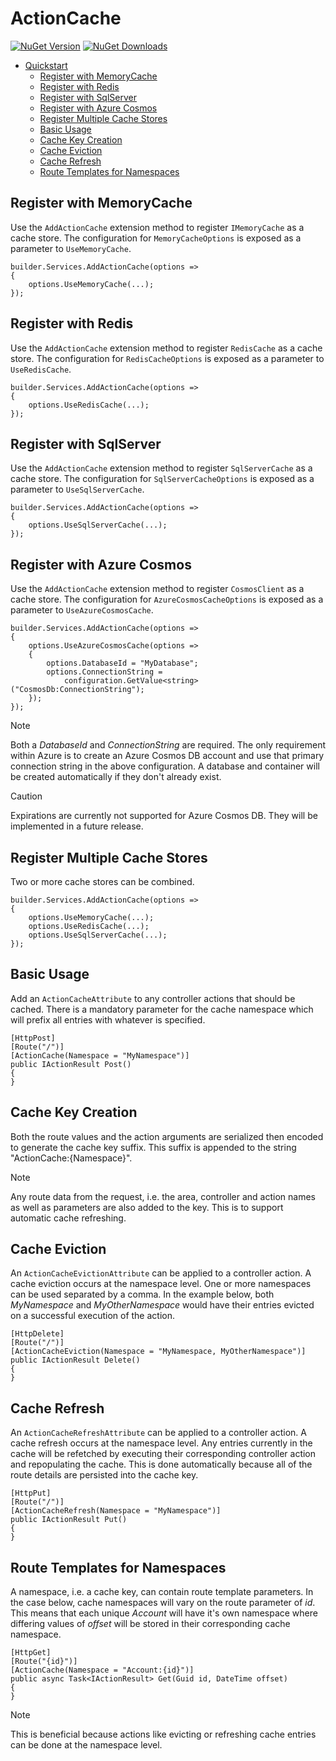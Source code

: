 
# ActionCache

[![NuGet Version](https://img.shields.io/nuget/v/ActionCache.svg)](https://www.nuget.org/packages/ActionCache/) [![NuGet Downloads](https://img.shields.io/nuget/dt/ActionCache.svg)](https://www.nuget.org/packages/ActionCache/)

- [Quickstart](#quickstart)
    * [Register with MemoryCache](#register-with-imemorycache)
    * [Register with Redis](#register-with-redis)
    * [Register with SqlServer](#register-with-sqlserver)
    * [Register with Azure Cosmos](#register-with-azure-cosmos)
    * [Register Multiple Cache Stores](#register-multiple-cache-stores)
    * [Basic Usage](#basic-usage)
    * [Cache Key Creation](#cache-key-creation)
    * [Cache Eviction](#cache-eviction)
    * [Cache Refresh](#cache-refresh)
    * [Route Templates for Namespaces](#route-templates-for-namespaces)

## Register with MemoryCache

Use the `AddActionCache` extension method to register `IMemoryCache` as a cache store. The configuration for `MemoryCacheOptions` is exposed as a parameter to `UseMemoryCache`.

    builder.Services.AddActionCache(options => 
    {
        options.UseMemoryCache(...);
    });

## Register with Redis

Use the `AddActionCache` extension method to register `RedisCache` as a cache store. The configuration for `RedisCacheOptions` is exposed as a parameter to `UseRedisCache`.

    builder.Services.AddActionCache(options => 
    {
        options.UseRedisCache(...);
    });

## Register with SqlServer

Use the `AddActionCache` extension method to register `SqlServerCache` as a cache store. The configuration for `SqlServerCacheOptions` is exposed as a parameter to `UseSqlServerCache`.

    builder.Services.AddActionCache(options => 
    {
        options.UseSqlServerCache(...);
    });

## Register with Azure Cosmos

Use the `AddActionCache` extension method to register `CosmosClient` as a cache store. The configuration for `AzureCosmosCacheOptions` is exposed as a parameter to `UseAzureCosmosCache`.

    builder.Services.AddActionCache(options => 
    {
        options.UseAzureCosmosCache(options =>
        {
            options.DatabaseId = "MyDatabase";
            options.ConnectionString =
                configuration.GetValue<string>("CosmosDb:ConnectionString");
        });
    });

> [!NOTE]
> Both a *DatabaseId* and *ConnectionString* are required. The only requirement within Azure is to create an Azure Cosmos DB account and use that primary connection string in the above configuration. A database and container will be created automatically if they don't already exist.

> [!CAUTION]
> Expirations are currently not supported for Azure Cosmos DB. They will be implemented in a future release.

## Register Multiple Cache Stores

Two or more cache stores can be combined. 

    builder.Services.AddActionCache(options => 
    {
        options.UseMemoryCache(...);
        options.UseRedisCache(...);
        options.UseSqlServerCache(...);
    });

## Basic Usage

Add an `ActionCacheAttribute` to any controller actions that should be cached. There is a mandatory parameter for the cache namespace which will prefix all entries with whatever is specified.

    [HttpPost]
    [Route("/")]
    [ActionCache(Namespace = "MyNamespace")]
    public IActionResult Post() 
    {
    }

## Cache Key Creation

Both the route values and the action arguments are serialized then encoded to generate the cache key suffix. This suffix is appended to the string "ActionCache:{Namespace}".

> [!NOTE]
> Any route data from the request, i.e. the area, controller and action names as well as parameters are also added to the key. This is to support automatic cache refreshing.

## Cache Eviction

An `ActionCacheEvictionAttribute` can be applied to a controller action. A cache eviction occurs at the namespace level. One or more namespaces can be used separated by a comma. In the example below, both *MyNamespace* and *MyOtherNamespace* would have their entries evicted on a successful execution of the action.

    [HttpDelete]
    [Route("/")]
    [ActionCacheEviction(Namespace = "MyNamespace, MyOtherNamespace")]
    public IActionResult Delete()
    {
    }

## Cache Refresh

An `ActionCacheRefreshAttribute` can be applied to a controller action. A cache refresh occurs at the namespace level. Any entries currently in the cache will be refetched by executing their corresponding controller action and repopulating the cache. This is done automatically because all of the route details are persisted into the cache key.

    [HttpPut]
    [Route("/")]
    [ActionCacheRefresh(Namespace = "MyNamespace")]
    public IActionResult Put()
    {
    }

## Route Templates for Namespaces

A namespace, i.e. a cache key, can contain route template parameters. In the case below, cache namespaces will vary on the route parameter of *id*. This means that each unique *Account* will have it's own namespace where differing values of *offset* will be stored in their corresponding cache namespace. 

    [HttpGet]
    [Route("{id}")]
    [ActionCache(Namespace = "Account:{id}")]
    public async Task<IActionResult> Get(Guid id, DateTime offset)
    {
    }

> [!NOTE]
> This is beneficial because actions like evicting or refreshing cache entries can be done at the namespace level.
